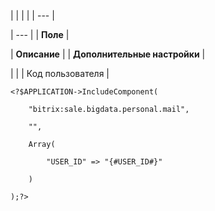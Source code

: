 |  |  |  |
| --- |

| --- |
| **Поле** |

| **Описание** |
| **Дополнительные настройки** |

| |
| Код пользователя |

```
<?$APPLICATION->IncludeComponent(

	"bitrix:sale.bigdata.personal.mail",

	"",

	Array(

		"USER_ID" => "{#USER_ID#}"

	)

);?>
```